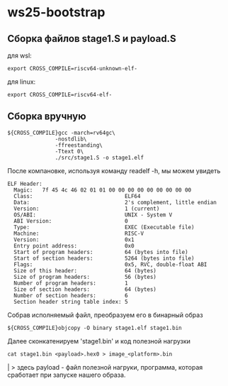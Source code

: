 # ws25-bootstrap

## Сборка файлов stage1.S и payload.S

для wsl:

```
export CROSS_COMPILE=riscv64-unknown-elf-
```

для linux:

```
export CROSS_COMPILE=riscv64-elf-
```

## Сборка вручную

```
${CROSS_COMPILE}gcc -march=rv64gc\
			   -nostdlib\
			   -ffreestanding\
			   -Ttext 0\
			   ./src/stage1.S -o stage1.elf
```

После компановке, используя команду readelf -h, мы можем увидеть

```
ELF Header:
  Magic:   7f 45 4c 46 02 01 01 00 00 00 00 00 00 00 00 00
  Class:                             ELF64
  Data:                              2's complement, little endian
  Version:                           1 (current)
  OS/ABI:                            UNIX - System V
  ABI Version:                       0
  Type:                              EXEC (Executable file)
  Machine:                           RISC-V
  Version:                           0x1
  Entry point address:               0x0
  Start of program headers:          64 (bytes into file)
  Start of section headers:          5264 (bytes into file)
  Flags:                             0x5, RVC, double-float ABI
  Size of this header:               64 (bytes)
  Size of program headers:           56 (bytes)
  Number of program headers:         1
  Size of section headers:           64 (bytes)
  Number of section headers:         6
  Section header string table index: 5
```

Собрав исполняемый файл, преобразуем его в бинарный образ

```
${CROSS_COMPILE}objcopy -O binary stage1.elf stage1.bin
```

Далее сконкатенируем 'stage1.bin' и код полезной нагрузки

```
cat stage1.bin <payload>.hex0 > image_<platform>.bin
```

| > здесь payload - файл полезной нагруки, программа, которая сработает при запуске нашего образа.
